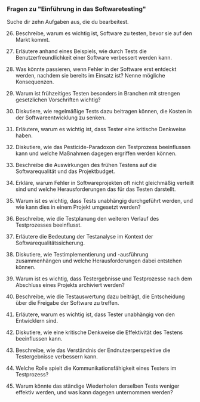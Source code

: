 ### Fragen zu "Einführung in das Softwaretesting"

Suche dir zehn Aufgaben aus, die du bearbeitest.

26. Beschreibe, warum es wichtig ist, Software zu testen, bevor sie auf den Markt kommt.

27. Erläutere anhand eines Beispiels, wie durch Tests die Benutzerfreundlichkeit einer Software verbessert werden kann.

28. Was könnte passieren, wenn Fehler in der Software erst entdeckt werden, nachdem sie bereits im Einsatz ist? Nenne mögliche Konsequenzen.

29. Warum ist frühzeitiges Testen besonders in Branchen mit strengen gesetzlichen Vorschriften wichtig?

30. Diskutiere, wie regelmäßige Tests dazu beitragen können, die Kosten in der Softwareentwicklung zu senken.

31. Erläutere, warum es wichtig ist, dass Tester eine kritische Denkweise haben.

32. Diskutiere, wie das Pesticide-Paradoxon den Testprozess beeinflussen kann und welche Maßnahmen dagegen ergriffen werden können.

33. Beschreibe die Auswirkungen des frühen Testens auf die Softwarequalität und das Projektbudget.

34. Erkläre, warum Fehler in Softwareprojekten oft nicht gleichmäßig verteilt sind und welche Herausforderungen das für das Testen darstellt.

35. Warum ist es wichtig, dass Tests unabhängig durchgeführt werden, und wie kann dies in einem Projekt umgesetzt werden?

36. Beschreibe, wie die Testplanung den weiteren Verlauf des Testprozesses beeinflusst.

37. Erläutere die Bedeutung der Testanalyse im Kontext der Softwarequalitätssicherung.

38. Diskutiere, wie Testimplementierung und -ausführung zusammenhängen und welche Herausforderungen dabei entstehen können.

39. Warum ist es wichtig, dass Testergebnisse und Testprozesse nach dem Abschluss eines Projekts archiviert werden?

40. Beschreibe, wie die Testauswertung dazu beiträgt, die Entscheidung über die Freigabe der Software zu treffen.

41. Erläutere, warum es wichtig ist, dass Tester unabhängig von den Entwicklern sind.

42. Diskutiere, wie eine kritische Denkweise die Effektivität des Testens beeinflussen kann.

43. Beschreibe, wie das Verständnis der Endnutzerperspektive die Testergebnisse verbessern kann.

44. Welche Rolle spielt die Kommunikationsfähigkeit eines Testers im Testprozess?

45. Warum könnte das ständige Wiederholen derselben Tests weniger effektiv werden, und was kann dagegen unternommen werden?


